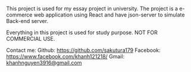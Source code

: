 This project is used for my essay project in university. The project is a e-commerce web application using React and have json-server to simulate Back-end server.

Everything in this project is used for study purpose. NOT FOR COMMERCIAL USE.

Contact me: 
    Github: https://github.com/sakutura179
    Facebook: https://www.facebook.com/khanh121218/
    Gmail: khanhnguyen3916@gmail.com